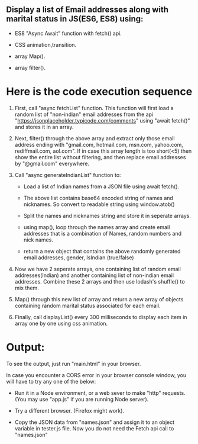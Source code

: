 ## Display a list of Email addresses along with marital status in JS(ES6, ES8) using: 

- ES8 "Async Await" function with fetch() api.

- CSS animation,transition.

- array Map().

- array filter().


# Here is the code execution sequence


1) First, call "async fetchList" function. This function will first load a random list of "non-indian" email addresses from the api "https://jsonplaceholder.typicode.com/comments" using "await fetch()" and stores it in an array.

2) Next, filter() through the above array and extract only those email address ending with "gmail.com, hotmail.com, msn.com, yahoo.com, rediffmail.com, aol.com". If in case this array length is too short(<5) then show the entire list without filtering, and then replace email addresses by "@gmail.com" everywhere.

3) Call "async generateIndianList" function to:

	- Load a list of Indian names from a JSON file using await fetch().

	- The above list contains base64 encoded string of names and nicknames. So convert to readable string using window.atob()

	- Split the names and nicknames string and store it in seperate arrays.

	- using map(), loop through the names array and create email addresses that is a combination of Names, random numbers and nick names.

	- return a new object that contains the above randomly generated email addresses, gender, IsIndian (true/false)

4) Now we have 2 seperate arrays, one containing list of random email addresses(Indian) and another containing list of non-indian email addresses. Combine these 2 arrays and then use lodash's shuffle() to mix them.

5) Map() through this new list of array and return a new array of objects containing random marital status associated for each email.

6) Finally, call displayList() every 300 milliseconds to display each item in array one by one using css animation.


# Output:

To see the output, just run "main.html" in your browser.
 
In case you encounter a CORS error in your browser console window, you will have to try any one of the below:

- Run it in a Node environment, or a web sever to make "http" requests. (You may use "app.js" if you are running Node server).

- Try a different browser. (Firefox might work).

- Copy the JSON data from "names.json" and assign it to an object variable in tester.js file. Now you do not need the Fetch api call to "names.json"
